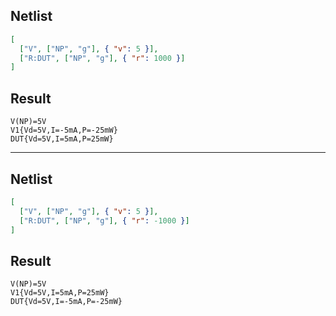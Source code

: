 ## Netlist

```json
[
  ["V", ["NP", "g"], { "v": 5 }],
  ["R:DUT", ["NP", "g"], { "r": 1000 }]
]
```

## Result

```text
V(NP)=5V
V1{Vd=5V,I=-5mA,P=-25mW}
DUT{Vd=5V,I=5mA,P=25mW}
```

---

## Netlist

```json
[
  ["V", ["NP", "g"], { "v": 5 }],
  ["R:DUT", ["NP", "g"], { "r": -1000 }]
]
```

## Result

```text
V(NP)=5V
V1{Vd=5V,I=5mA,P=25mW}
DUT{Vd=5V,I=-5mA,P=-25mW}
```
